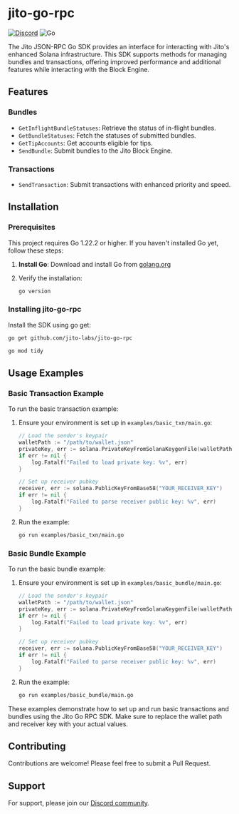 # jito-go-rpc

[![Discord](https://img.shields.io/discord/938287290806042626?label=Discord&logo=discord&style=flat&color=7289DA)](https://discord.gg/WeAMhmaZ)
![Go](https://img.shields.io/badge/Go-1.22.2-blue?logo=go&logoColor=white)

The Jito JSON-RPC Go SDK provides an interface for interacting with Jito's enhanced Solana infrastructure. This SDK supports methods for managing bundles and transactions, offering improved performance and additional features while interacting with the Block Engine.

## Features

### Bundles
- `GetInflightBundleStatuses`: Retrieve the status of in-flight bundles.
- `GetBundleStatuses`: Fetch the statuses of submitted bundles.
- `GetTipAccounts`: Get accounts eligible for tips.
- `SendBundle`: Submit bundles to the Jito Block Engine.

### Transactions
- `SendTransaction`: Submit transactions with enhanced priority and speed.

## Installation

### Prerequisites

This project requires Go 1.22.2 or higher. If you haven't installed Go yet, follow these steps:

1. **Install Go**:
   Download and install Go from [golang.org](https://golang.org/dl/)

2. Verify the installation:
   ```bash
   go version
   ```

### Installing jito-go-rpc

Install the SDK using go get:

```bash
go get github.com/jito-labs/jito-go-rpc
```

```bash
go mod tidy
```
## Usage Examples

### Basic Transaction Example

To run the basic transaction example:

1. Ensure your environment is set up in `examples/basic_txn/main.go`:

   ```go
   // Load the sender's keypair
   walletPath := "/path/to/wallet.json"
   privateKey, err := solana.PrivateKeyFromSolanaKeygenFile(walletPath)
   if err != nil {
       log.Fatalf("Failed to load private key: %v", err)
   }

   // Set up receiver pubkey
   receiver, err := solana.PublicKeyFromBase58("YOUR_RECEIVER_KEY")
   if err != nil {
       log.Fatalf("Failed to parse receiver public key: %v", err)
   }
   ```

2. Run the example:
   ```bash
   go run examples/basic_txn/main.go
   ```

### Basic Bundle Example

To run the basic bundle example:

1. Ensure your environment is set up in `examples/basic_bundle/main.go`:

   ```go
   // Load the sender's keypair
   walletPath := "/path/to/wallet.json"
   privateKey, err := solana.PrivateKeyFromSolanaKeygenFile(walletPath)
   if err != nil {
       log.Fatalf("Failed to load private key: %v", err)
   }

   // Set up receiver pubkey
   receiver, err := solana.PublicKeyFromBase58("YOUR_RECEIVER_KEY")
   if err != nil {
       log.Fatalf("Failed to parse receiver public key: %v", err)
   }
   ```

2. Run the example:
   ```bash
   go run examples/basic_bundle/main.go
   ```

These examples demonstrate how to set up and run basic transactions and bundles using the Jito Go RPC SDK. Make sure to replace the wallet path and receiver key with your actual values.

## Contributing

Contributions are welcome! Please feel free to submit a Pull Request.

## Support

For support, please join our [Discord community](https://discord.gg/jTSmEzaR).
